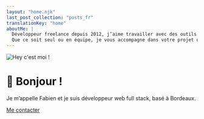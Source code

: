 ```yaml
---
layout: "home.njk"
last_post_collection: "posts_fr"
translationKey: "home"
aboutMe: |
  Développeur freelance depuis 2012, j’aime travailler avec des outils et des technologies modernes.
  Que ce soit seul ou en équipe, je vous accompagne dans votre projet d’application ou de site web, en respectant des normes qui vous assurent un code solide, évolutif et maintenable.
---
```

![Hey c'est moi !](/img/me-250x250.webp)

# 👋 Bonjour !

Je m’appelle Fabien et je suis développeur web full stack, basé à Bordeaux.

<a class="cta cta-big cta-home" href="/fr/#contact">Me contacter</a>

